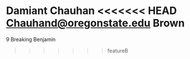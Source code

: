Damiant Chauhan
<<<<<<< HEAD
Chauhand@oregonstate.edu
Brown
=======
9
Breaking Benjamin
>>>>>>> featureB
